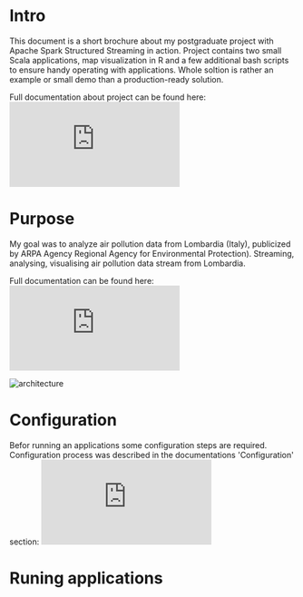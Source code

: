 # Intro
This document is a short brochure about my postgraduate project with Apache Spark Structured Streaming in action. Project contains two small Scala applications, map visualization in R and a few additional bash scripts to ensure handy operating with applications. Whole soltion is rather an example or small demo than a production-ready solution.

Full documentation about project can be found here: ![documentation](https://github.com/tomaszkubat/SparkStreaming/tree/master/doc/documentation.pdf)

# Purpose
My goal was to analyze air pollution data from Lombardia (Italy), publicized by ARPA Agency Regional Agency for Environmental Protection). 
Streaming, analysing, visualising air pollution data stream from Lombardia.


Full documentation can be found here: ![documentation](https://github.com/tomaszkubat/SparkStreaming/tree/master/doc/documentation.pdf)


![architecture](https://github.com/tomaszkubat/SparkStreaming/tree/master/doc/fin/architecture.png)



# Configuration
Befor running an applications some configuration steps are required. Configuration process was described in the documentations 'Configuration' section: ![documentation](https://github.com/tomaszkubat/SparkStreaming/tree/master/doc/documentation.pdf)

# Runing applications
